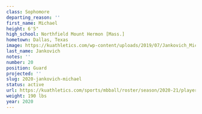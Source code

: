 ```yaml
---
class: Sophomore
departing_reason: ''
first_name: Michael
height: 6'5"
high_school: Northfield Mount Hermon [Mass.]
hometown: Dallas, Texas
image: https://kuathletics.com/wp-content/uploads/2019/07/Jankovich_Michael_06132019.jpg
last_name: Jankovich
notes: ''
number: 20
position: Guard
projected: ''
slug: 2020-jankovich-michael
status: active
url: https://kuathletics.com/sports/mbball/roster/season/2020-21/player/michael-jankovich/
weight: 190 lbs
year: 2020
---
```


